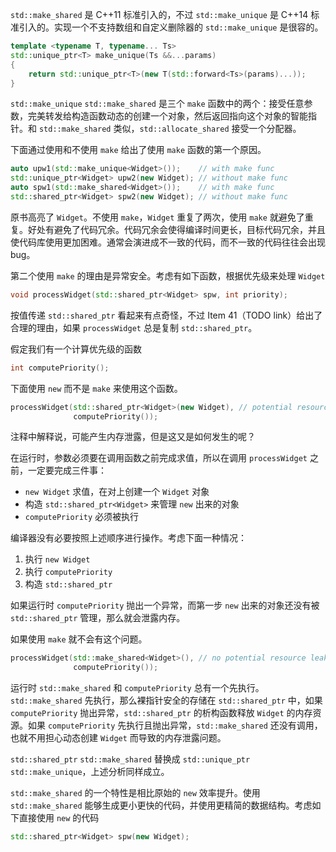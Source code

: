 `std::make_shared` 是 C++11 标准引入的，不过 `std::make_unique` 是 C++14 标准引入的。实现一个不支持数组和自定义删除器的 `std::make_unique` 是很容的。
```cpp
template <typename T, typename... Ts>
std::unique_ptr<T> make_unique(Ts &&...params)
{
    return std::unique_ptr<T>(new T(std::forward<Ts>(params)...));
}
```
`std::make_unique` `std::make_shared` 是三个 `make` 函数中的两个：接受任意参数，完美转发给构造函数动态的创建一个对象，然后返回指向这个对象的智能指针。和 `std::make_shared` 类似，`std::allocate_shared` 接受一个分配器。

下面通过使用和不使用 `make` 给出了使用 `make` 函数的第一个原因。
```cpp
auto upw1(std::make_unique<Widget>());    // with make func
std::unique_ptr<Widget> upw2(new Widget); // without make func
auto spw1(std::make_shared<Widget>());    // with make func
std::shared_ptr<Widget> spw2(new Widget); // without make func
```
原书高亮了 `Widget`。不使用 `make`，`Widget` 重复了两次，使用 `make` 就避免了重复。好处有避免了代码冗余。代码冗余会使得编译时间更长，目标代码冗余，并且使代码库使用更加困难。通常会演进成不一致的代码，而不一致的代码往往会出现 bug。

第二个使用 `make` 的理由是异常安全。考虑有如下函数，根据优先级来处理 `Widget`
```cpp
void processWidget(std::shared_ptr<Widget> spw, int priority);
```
按值传递 `std::shared_ptr` 看起来有点奇怪，不过 Item 41（TODO link）给出了合理的理由，如果 `processWidget` 总是复制 `std::shared_ptr`。

假定我们有一个计算优先级的函数
```cpp
int computePriority();
```
下面使用 `new` 而不是 `make` 来使用这个函数。
```cpp
processWidget(std::shared_ptr<Widget>(new Widget), // potential resource leak!
              computePriority());
```
注释中解释说，可能产生内存泄露，但是这又是如何发生的呢？

在运行时，参数必须要在调用函数之前完成求值，所以在调用 `processWidget` 之前，一定要完成三件事：
* `new Widget` 求值，在对上创建一个 `Widget` 对象
* 构造 `std::shared_ptr<Widget>` 来管理 `new` 出来的对象
* `computePriority` 必须被执行

编译器没有必要按照上述顺序进行操作。考虑下面一种情况：
1. 执行 `new Widget`
2. 执行 `computePriority`
3. 构造 `std::shared_ptr`

如果运行时 `computePriority` 抛出一个异常，而第一步 `new` 出来的对象还没有被 `std::shared_ptr` 管理，那么就会泄露内存。

如果使用 `make` 就不会有这个问题。
```cpp
processWidget(std::make_shared<Widget>(), // no potential resource leak
              computePriority());
```
运行时 `std::make_shared` 和 `computePriority` 总有一个先执行。`std::make_shared` 先执行，那么裸指针安全的存储在 `std::shared_ptr` 中，如果 `computePriority` 抛出异常，`std::shared_ptr` 的析构函数释放 `Widget` 的内存资源。如果 `computePriority` 先执行且抛出异常，`std::make_shared` 还没有调用，也就不用担心动态创建 `Widget` 而导致的内存泄露问题。

`std::shared_ptr` `std::make_shared` 替换成 `std::unique_ptr` `std::make_unique`，上述分析同样成立。

`std::make_shared` 的一个特性是相比原始的 `new` 效率提升。使用 `std::make_shared` 能够生成更小更快的代码，并使用更精简的数据结构。考虑如下直接使用 `new` 的代码
```cpp
std::shared_ptr<Widget> spw(new Widget);
```

##
